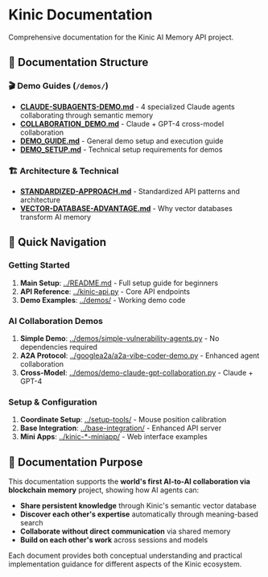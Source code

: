 # Kinic Documentation

Comprehensive documentation for the Kinic AI Memory API project.

## 📁 Documentation Structure

### 🎬 **Demo Guides** (`/demos/`)
- **[CLAUDE-SUBAGENTS-DEMO.md](demos/CLAUDE-SUBAGENTS-DEMO.md)** - 4 specialized Claude agents collaborating through semantic memory
- **[COLLABORATION_DEMO.md](demos/COLLABORATION_DEMO.md)** - Claude + GPT-4 cross-model collaboration  
- **[DEMO_GUIDE.md](demos/DEMO_GUIDE.md)** - General demo setup and execution guide
- **[DEMO_SETUP.md](demos/DEMO_SETUP.md)** - Technical setup requirements for demos

### 🏗️ **Architecture & Technical**
- **[STANDARDIZED-APPROACH.md](STANDARDIZED-APPROACH.md)** - Standardized API patterns and architecture
- **[VECTOR-DATABASE-ADVANTAGE.md](VECTOR-DATABASE-ADVANTAGE.md)** - Why vector databases transform AI memory

## 🚀 Quick Navigation

### Getting Started
1. **Main Setup**: [../README.md](../README.md) - Full setup guide for beginners
2. **API Reference**: [../kinic-api.py](../kinic-api.py) - Core API endpoints
3. **Demo Examples**: [../demos/](../demos/) - Working demo code

### AI Collaboration Demos
1. **Simple Demo**: [../demos/simple-vulnerability-agents.py](../demos/simple-vulnerability-agents.py) - No dependencies required
2. **A2A Protocol**: [../googlea2a/a2a-vibe-coder-demo.py](../googlea2a/a2a-vibe-coder-demo.py) - Enhanced agent collaboration
3. **Cross-Model**: [../demos/demo-claude-gpt-collaboration.py](../demos/demo-claude-gpt-collaboration.py) - Claude + GPT-4

### Setup & Configuration  
1. **Coordinate Setup**: [../setup-tools/](../setup-tools/) - Mouse position calibration
2. **Base Integration**: [../base-integration/](../base-integration/) - Enhanced API server
3. **Mini Apps**: [../kinic-*-miniapp/](../) - Web interface examples

## 🎯 Documentation Purpose

This documentation supports the **world's first AI-to-AI collaboration via blockchain memory** project, showing how AI agents can:

- **Share persistent knowledge** through Kinic's semantic vector database
- **Discover each other's expertise** automatically through meaning-based search
- **Collaborate without direct communication** via shared memory
- **Build on each other's work** across sessions and models

Each document provides both conceptual understanding and practical implementation guidance for different aspects of the Kinic ecosystem.
